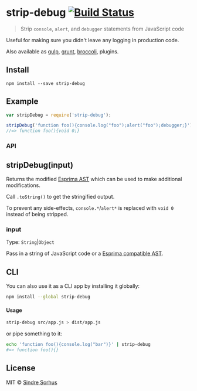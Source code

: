 # strip-debug [![Build Status](https://secure.travis-ci.org/sindresorhus/strip-debug.png?branch=master)](http://travis-ci.org/sindresorhus/strip-debug)

> Strip `console`, `alert`, and `debugger` statements from JavaScript code

Useful for making sure you didn't leave any logging in production code.

Also available as [gulp](https://github.com/sindresorhus/gulp-strip-debug), [grunt](https://github.com/sindresorhus/grunt-strip-debug), [broccoli](https://github.com/sindresorhus/broccoli-strip-debug), plugins.


## Install

```
npm install --save strip-debug
```


## Example

```js
var stripDebug = require('strip-debug');

stripDebug('function foo(){console.log("foo");alert("foo");debugger;}').toString();
//=> function foo(){void 0;}
```


### API

## stripDebug(input)

Returns the modified [Esprima AST](http://esprima.org) which can be used to make additional modifications.

Call `.toString()` to get the stringified output.

To prevent any side-effects, `console.*`/`alert*` is replaced with `void 0` instead of being stripped.

### input

Type: `String`|`Object`

Pass in a string of JavaScript code or a [Esprima compatible AST](http://esprima.org).


## CLI

You can also use it as a CLI app by installing it globally:

```bash
npm install --global strip-debug
```

#### Usage

```bash
strip-debug src/app.js > dist/app.js
```

or pipe something to it:

```bash
echo 'function foo(){console.log("bar")}' | strip-debug
#=> function foo(){}
```


## License

MIT © [Sindre Sorhus](http://sindresorhus.com)
